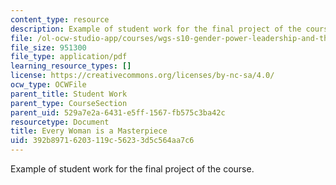 ```yaml
---
content_type: resource
description: Example of student work for the final project of the course.
file: /ol-ocw-studio-app/courses/wgs-s10-gender-power-leadership-and-the-workplace-spring-2014/392b89716203119c56233d5c564aa7c6_MITWGS_S10S14_masterpiece.pdf
file_size: 951300
file_type: application/pdf
learning_resource_types: []
license: https://creativecommons.org/licenses/by-nc-sa/4.0/
ocw_type: OCWFile
parent_title: Student Work
parent_type: CourseSection
parent_uid: 529a7e2a-6431-e5ff-1567-fb575c3ba42c
resourcetype: Document
title: Every Woman is a Masterpiece
uid: 392b8971-6203-119c-5623-3d5c564aa7c6
---
```

Example of student work for the final project of the course.